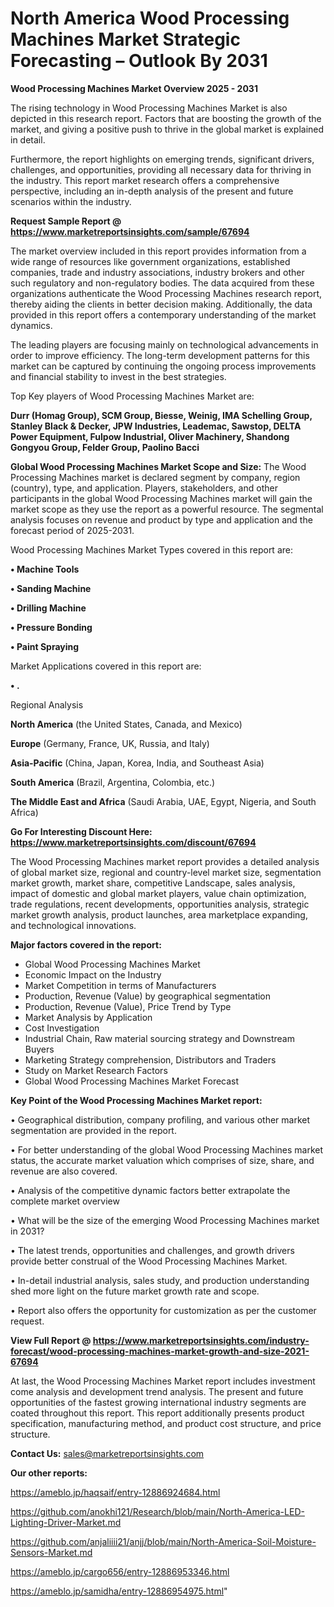 # North America Wood Processing Machines Market Strategic Forecasting – Outlook By 2031

<Strong> Wood Processing Machines Market Overview 2025 - 2031</strong>

The rising technology in Wood Processing Machines Market is also depicted in this research report. Factors that are boosting the growth of the market, and giving a positive push to thrive in the global market is explained in detail.

Furthermore, the report highlights on emerging trends, significant drivers, challenges, and opportunities, providing all necessary data for thriving in the industry. This report market research offers a comprehensive perspective, including an in-depth analysis of the present and future scenarios within the industry.

<strong>Request Sample Report @ <a href=https://www.marketreportsinsights.com/sample/67694>https://www.marketreportsinsights.com/sample/67694</a></strong>

The market overview included in this report provides information from a wide range of resources like government organizations, established companies, trade and industry associations, industry brokers and other such regulatory and non-regulatory bodies. The data acquired from these organizations authenticate the Wood Processing Machines research report, thereby aiding the clients in better decision making. Additionally, the data provided in this report offers a contemporary understanding of the market dynamics.

The leading players are focusing mainly on technological advancements in order to improve efficiency. The long-term development patterns for this market can be captured by continuing the ongoing process improvements and financial stability to invest in the best strategies.

Top Key players of Wood Processing Machines Market are:

<strong>Durr (Homag Group), SCM Group, Biesse, Weinig, IMA Schelling Group, Stanley Black & Decker, JPW Industries, Leademac, Sawstop, DELTA Power Equipment, Fulpow Industrial, Oliver Machinery, Shandong Gongyou Group, Felder Group, Paolino Bacci</strong>

<strong><b>Global Wood Processing Machines Market Scope and Size:</b></strong>
The Wood Processing Machines market is declared segment by company, region (country), type, and application. Players, stakeholders, and other participants in the global Wood Processing Machines market will gain the market scope as they use the report as a powerful resource. The segmental analysis focuses on revenue and product by type and application and the forecast period of 2025-2031.

Wood Processing Machines Market Types covered in this report are:

<strong>• Machine Tools

• Sanding Machine

• Drilling Machine

• Pressure Bonding

• Paint Spraying</strong>

Market Applications covered in this report are:

<strong>• .</strong> 

Regional Analysis

<strong>North America</strong> (the United States, Canada, and Mexico)

<strong>Europe</strong> (Germany, France, UK, Russia, and Italy)

<strong>Asia-Pacific</strong> (China, Japan, Korea, India, and Southeast Asia)

<strong>South America</strong> (Brazil, Argentina, Colombia, etc.)

<strong>The Middle East and Africa</strong> (Saudi Arabia, UAE, Egypt, Nigeria, and South Africa)

<strong>Go For Interesting Discount Here: <a href=https://www.marketreportsinsights.com/discount/67694>https://www.marketreportsinsights.com/discount/67694</a></strong>

The Wood Processing Machines market report provides a detailed analysis of global market size, regional and country-level market size, segmentation market growth, market share, competitive Landscape, sales analysis, impact of domestic and global market players, value chain optimization, trade regulations, recent developments, opportunities analysis, strategic market growth analysis, product launches, area marketplace expanding, and technological innovations.

<strong><b>Major factors covered in the report:</b></strong>
<ul>
  <li>Global Wood Processing Machines Market </li>
  <li>Economic Impact on the Industry</li>
  <li>Market Competition in terms of Manufacturers</li>
  <li>Production, Revenue (Value) by geographical segmentation</li>
  <li>Production, Revenue (Value), Price Trend by Type</li>
  <li>Market Analysis by Application</li>
  <li>Cost Investigation</li>
  <li>Industrial Chain, Raw material sourcing strategy and Downstream Buyers</li>
  <li>Marketing Strategy comprehension, Distributors and Traders</li>
  <li>Study on Market Research Factors</li>
  <li>Global Wood Processing Machines Market Forecast</li>
</ul>

<strong><b>Key Point of the Wood Processing Machines Market report:</b></strong>

• Geographical distribution, company profiling, and various other market segmentation are provided in the report.

• For better understanding of the global Wood Processing Machines market status, the accurate market valuation which comprises of size, share, and revenue are also covered.

• Analysis of the competitive dynamic factors better extrapolate the complete market overview

• What will be the size of the emerging Wood Processing Machines market in 2031?

• The latest trends, opportunities and challenges, and growth drivers provide better construal of the Wood Processing Machines Market.

• In-detail industrial analysis, sales study, and production understanding shed more light on the future market growth rate and scope.

• Report also offers the opportunity for customization as per the customer request.

<strong><b>View Full Report @ <a href=https://www.marketreportsinsights.com/industry-forecast/wood-processing-machines-market-growth-and-size-2021-67694>https://www.marketreportsinsights.com/industry-forecast/wood-processing-machines-market-growth-and-size-2021-67694</a></b></strong>


At last, the Wood Processing Machines Market report includes investment come analysis and development trend analysis. The present and future opportunities of the fastest growing international industry segments are coated throughout this report. This report additionally presents product specification, manufacturing method, and product cost structure, and price structure.

<strong>Contact Us:</strong>
sales@marketreportsinsights.com

<strong>Our other reports:</strong>

<a href=https://ameblo.jp/haqsaif/entry-12886924684.html>https://ameblo.jp/haqsaif/entry-12886924684.html</a>

<a href=https://github.com/anokhi121/Research/blob/main/North-America-LED-Lighting-Driver-Market.md>https://github.com/anokhi121/Research/blob/main/North-America-LED-Lighting-Driver-Market.md</a>

<a href=https://github.com/anjaliiii21/anjj/blob/main/North-America-Soil-Moisture-Sensors-Market.md>https://github.com/anjaliiii21/anjj/blob/main/North-America-Soil-Moisture-Sensors-Market.md</a>

<a href=https://ameblo.jp/cargo656/entry-12886953346.html>https://ameblo.jp/cargo656/entry-12886953346.html</a>

<a href=https://ameblo.jp/samidha/entry-12886954975.html>https://ameblo.jp/samidha/entry-12886954975.html</a>"

